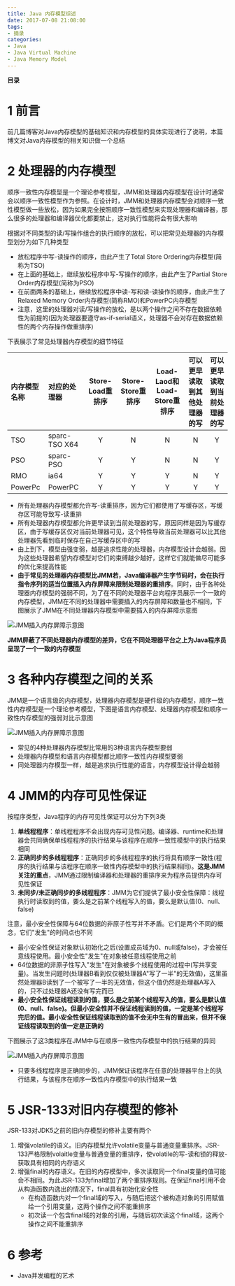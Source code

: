 ```yaml
---
title: Java 内存模型综述
date: 2017-07-08 21:08:00
tags: 
- 摘录
categories: 
- Java
- Java Virtual Machine
- Java Memory Model
---
```


__目录__

<!-- toc -->
<!--more-->

# 1 前言

前几篇博客对Java内存模型的基础知识和内存模型的具体实现进行了说明，本篇博文对Java内存模型的相关知识做一个总结

# 2 处理器的内存模型

顺序一致性内存模型是一个理论参考模型，JMM和处理器内存模型在设计时通常会以顺序一致性模型作为参照。在设计时，JMM和处理器内存模型会对顺序一致性模型做一些放松，因为如果完全按照顺序一致性模型来实现处理器和编译器，那么很多的处理器和编译器优化都要禁止，这对执行性能将会有很大影响

根据对不同类型的读/写操作组合的执行顺序的放松，可以把常见处理器的内存模型划分为如下几种类型

* 放松程序中写-读操作的顺序，由此产生了Total Store Ordering内存模型(简称为TSO)
* 在上面的基础上，继续放松程序中写-写操作的顺序，由此产生了Partial Store Order内存模型(简称为PSO)
* 在前面两条的基础上，继续放松程序中读-写和读-读操作的顺序，由此产生了Relaxed Memory Order内存模型(简称RMO)和PowerPC内存模型
* 注意，这里的处理器对读/写操作的放松，是以两个操作之间不存在数据依赖性为前提的(因为处理器要遵守as-if-serial语义，处理器不会对存在数据依赖性的两个内存操作做重排序)

下表展示了常见处理器内存模型的细节特征

| 内存模型名称 | 对应的处理器 | Store-Load重排序 | Store-Store重排序 | Load-Laod和Load-Store重排序 | 可以更早读取到其他处理器的写 | 可以更早读取到当前处理器的写 |
|:--|:--|:--:|:--:|:--:|:--:|:--:|
| TSO | sparc-TSO X64 | Y | N | N | N | Y |
| PSO | sparc-PSO | Y | Y | N | N | Y |
| RMO | ia64 | Y | Y | Y | N | Y |
| PowerPc | PowerPC | Y | Y | Y | Y | Y |

* 所有处理器内存模型都允许写-读重排序，因为它们都使用了写缓存区，写缓存区可能导致写-读重排
* 所有处理器内存模型都允许更早读到当前处理器的写，原因同样是因为写缓存区，由于写缓存区仅对当前处理器可见，这个特性导致当前处理器可以比其他处理器先看到临时保存在自己写缓存区中的写
* 由上到下，模型由强变弱，越是追求性能的处理器，内存模型设计会越弱。因为这些处理器希望内存模型对它们的束缚越少越好，这样它们就能做尽可能多的优化来提高性能
* __由于常见的处理器内存模型比JMM若，Java编译器产生字节码时，会在执行指令序列的适当位置插入内存屏障来限制处理器的重排序__。同时，由于各种处理器内存模型的强弱不同，为了在不同的处理器平台向程序员展示一个一致的内存模型，JMM在不同的处理器中需要插入的内存屏障和数量也不相同，下图展示了JMM在不同处理器内存模型中需要插入的内存屏障示意图

![JMM插入内存屏障示意图](/images/Java-内存模型综述/JMM插入内存屏障示意图.png)

__JMM屏蔽了不同处理器内存模型的差异，它在不同处理器平台之上为Java程序员呈现了一个一致的内存模型__

# 3 各种内存模型之间的关系

JMM是一个语言级的内存模型，处理器内存模型是硬件级的内存模型，顺序一致性内存模型是一个理论参考模型，下图是语言内存模型、处理器内存模型和顺序一致性内存模型的强弱对比示意图

![JMM插入内存屏障示意图](/images/Java-内存模型综述/各种CPU内存模型强弱对比示意图.png)

* 常见的4种处理器内存模型比常用的3种语言内存模型要弱
* 处理器内存模型和语言内存模型都比顺序一致性内存模型要弱
* 同处理器内存模型一样，越是追求执行性能的语言，内存模型设计得会越弱

# 4 JMM的内存可见性保证

按程序类型，Java程序的内存可见性保证可以分为下列3类

1. __单线程程序__：单线程程序不会出现内存可见性问题。编译器、runtime和处理器会共同确保单线程程序的执行结果与该程序在顺序一致性模型中的执行结果相同
1. __正确同步的多线程程序__：正确同步的多线程程序的执行将具有顺序一致性(程序的执行结果与该程序在顺序一致性内存模型中的执行结果相同)。__这是JMM关注的重点__，JMM通过限制编译器和处理器的重排序来为程序员提供内存可见性保证
1. __未同步/未正确同步的多线程程序__：JMM为它们提供了最小安全性保障：线程执行时读取到的值，要么是之前某个线程写入的值，要么是默认值(0、null、false)

注意，最小安全性保障与64位数据的非原子性写并不矛盾。它们是两个不同的概念，它们"发生"的时间点也不同

* 最小安全性保证对象默认初始化之后(设置成员域为0、null或false)，才会被任意线程使用。最小安全性"发生"在对象被任意线程使用之前
* 64位数据的非原子性写入"发生"在对象被多个线程使用的过程中(写共享变量)。当发生问题时(处理器B看到仅仅被处理器A"写了一半"的无效值)，这里虽然处理器B读到了一个被写了一半的无效值，但这个值仍然是处理器A写入的，只不过处理器A还没有写完而已
* __最小安全性保证线程读到的值，要么是之前某个线程写入的值，要么是默认值(0、null、false)。但最小安全性并不保证线程读到的值，一定是某个线程写完后的值。最小安全性保证线程读取到的值不会无中生有的冒出来，但并不保证线程读取到的值一定是正确的__

下图展示了这3类程序在JMM中与在顺序一致性内存模型中的执行结果的异同

![JMM插入内存屏障示意图](/images/Java-内存模型综述/JMM与顺序一致性模型对比示意图.png)

* 只要多线程程序是正确同步的，JMM保证该程序在任意的处理器平台上的执行结果，与该程序在顺序一致性内存模型中的执行结果一致

# 5 JSR-133对旧内存模型的修补

JSR-133对JDK5之前的旧内存模型的修补主要有两个

1. 增强volatile的语义。旧内存模型允许volatile变量与普通变量重排序。JSR-133严格限制volaitle变量与普通变量的重排序，使volatile的写-读和锁的释放-获取具有相同的内存语义
1. 增强final的内存语义。在旧的内存模型中，多次读取同一个final变量的值可能会不相同。为此JSR-133为final增加了两个重排序规则。在保证final引用不会从构造函数内逸出的情况下，final具有初始化安全性
    * 在构造函数内对一个final域的写入，与随后把这个被构造对象的引用赋值给一个引用变量，这两个操作之间不能重排序
    * 初次读一个包含final域的对象的引用，与随后初次读这个final域，这两个操作之间不能重排序

# 6 参考

* Java并发编程的艺术

 <!--以下这句不加，sequence不能识别，呵呵了-->
```flow
```
